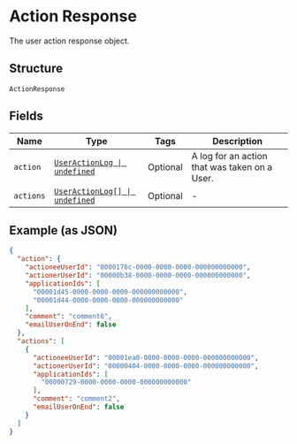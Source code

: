 
# Action Response

The user action response object.

## Structure

`ActionResponse`

## Fields

| Name | Type | Tags | Description |
|  --- | --- | --- | --- |
| `action` | [`UserActionLog \| undefined`](../../doc/models/user-action-log.md) | Optional | A log for an action that was taken on a User. |
| `actions` | [`UserActionLog[] \| undefined`](../../doc/models/user-action-log.md) | Optional | - |

## Example (as JSON)

```json
{
  "action": {
    "actioneeUserId": "0000176c-0000-0000-0000-000000000000",
    "actionerUserId": "00000b38-0000-0000-0000-000000000000",
    "applicationIds": [
      "00001d45-0000-0000-0000-000000000000",
      "00001d44-0000-0000-0000-000000000000"
    ],
    "comment": "comment6",
    "emailUserOnEnd": false
  },
  "actions": [
    {
      "actioneeUserId": "00001ea0-0000-0000-0000-000000000000",
      "actionerUserId": "00000404-0000-0000-0000-000000000000",
      "applicationIds": [
        "00000729-0000-0000-0000-000000000000"
      ],
      "comment": "comment2",
      "emailUserOnEnd": false
    }
  ]
}
```

